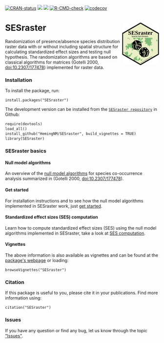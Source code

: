 <!-- badges: start -->

[![CRAN-status](https://www.r-pkg.org/badges/version/SESraster?color=green)](https://cran.r-project.org/package=SESraster)
[![](http://cranlogs.r-pkg.org/badges/grand-total/SESraster?color=green)](https://cran.r-project.org/package=SESraster)
[![](http://cranlogs.r-pkg.org/badges/SESraster?color=green)](https://cran.r-project.org/package=SESraster)
[![R-CMD-check](https://github.com/HemingNM/SESraster/actions/workflows/R-CMD-check.yaml/badge.svg)](https://github.com/HemingNM/SESraster/actions/workflows/R-CMD-check.yaml)
[![codecov](https://codecov.io/gh/HemingNM/SESraster/branch/master/graph/badge.svg?token=YJZHUXU5R7)](https://app.codecov.io/gh/HemingNM/SESraster)

<!-- badges: end -->

# SESraster <a href="https://hemingnm.github.io/SESraster/"><img src="man/figures/logo.png" alt="SESraster website" align="right" height="139"/></a>

Randomization of presence/absence species distribution raster data with
or without including spatial structure for calculating standardized
effect sizes and testing null hypothesis. The randomization algorithms
are based on classical algorithms for matrices (Gotelli 2000,
<doi:10.2307/177478>)
implemented for raster data.

### Installation

To install the package, run:

```         
install.packages("SESraster")
```

The development version can be installed from the
[`SESraster repository`](https://github.com/HemingNM/SESraster) in
Github:

```         
require(devtools)
load_all()
install_github("HemingNM/SESraster", build_vignettes = TRUE)
library(SESraster)
```

### SESraster basics

#### Null model algorithms
An overview of the [null model algorithms](vignette(%22v1-null-models%22,%20package=%22SESraster%22)) 
for species co-occurrence analysis summarized in (Gotelli 2000, <doi:10.2307/177478>).

#### Get started 
For installation instructions and to see how the null model algorithms
implemented in SESraster work, just [get started](vignette(%22v2-get-started%22,%20package=%22SESraster%22)).

#### Standardized effect sizes (SES) computation 
Learn how to compute standardized effect sizes (SES) using the null model
algorithms implemented in SESraster, take a look at [SES
computation](vignette(%22v3-SES-calculation%22,%20package=%22SESraster%22)).

#### Vignettes
The above information is also available as vignettes and  can be found at 
the [package's webpage](https://hemingnm.github.io/SESraster/) or loading:

```         
browseVignettes("SESraster")
```

### Citation

If this package is useful to you, please cite it in your publications.
Find more information using:

```         
citation("SESraster")
```

### Issues

If you have any question or find any bug, let us know through the topic
["Issues"](https://github.com/HemingNM/SESraster/issues).
